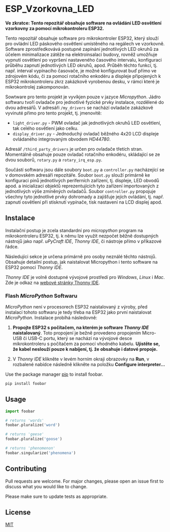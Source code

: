 # ESP_Vzorkovna_LED

**Ve zkratce: Tento repozitář obsahuje software na ovládání LED osvětlení vzorkovny za pomocí mikrokontroleru ESP32.**

Tento repozitář obsahuje software pro mikrokontroler ESP32, který slouží pro ovládní LED páskového osvětlení umístěného na regálech ve vzorkovně. Software zprostředkovává postupné zapínání jednotlivých LED okruhů za účelem minimalizace zátěže na elektroinsalaci budovy, rovněž umožňuje vypnutí osvětlení po vypršení nastaveného časového intervalu, konfiguraci průběhu zapnutí jednotlivých LED okruhů, apod. Průběh těchto funkcí, tj. např. interval vypínacího časovače,  je možné konfigurovat buď přímo ve zdrojovém kódu, či za pomocí rotačního enkodéru a displeje připojených k ESP32 mikrokontroleru zkrz zakázkově vyrobenou desku, v rámci které je mikrokontrolej zakomponován.

Sowtware pro tento projekt je vyvíkjen pouze v jazyce *Micropython*. Jádro softwaru tvoří ovladače pro jednotlivé fyzické prvky instalace, rozdělené do dvou adresářů. V adresáři `/my_drivers` se nachází ovladače zakázkově vyvinuté přimo pro tento projekt, tj. jmenovitě:

* `light_driver.py` - PWM ovladač jak jednotlivých okruhů LED osvětlení, tak celého osvětlení jako celku.
* `display_driver.py` - Jednoduchý ovladač běžného 4x20 LCD displeje ovládaného integrovaným obvodem *HD44780*.

Adresář `/third_party_drivers` je určen pro ovladače třetích stran. Momentálně obsahuje pouze ovladač rotačního enkodéru, skládající se ze dvou souborů, `rotary.py` a `rotary_irq_esp.py`.

Součástí softwaru jsou dále soubory `boot.py` a `controller.py` nacházející se v domovském adresáři repozitáře. Soubor `boot.py` slouží primárně ke konfiguraci pinů jednotlivých periferních zařízení, tj. displeje, LED obvodů apod. a inicializaci objektů reprezentujících tyto zařízení importovaných z jednotlivých výše zmíněných ovladačů. Soubor `controller.py`  propojuje všechny tyto jednotlivé prvky dohromady a zajišťuje jejich ovládání, tj. např. zapnutí osvětlení při stisknutí  vypínače, tisk nastavení na LCD displej apod.

## Instalace

Instalační postup je zcela standardní pro *micropython* program na  mikrokontroleru ESP32, tj. k němu lze využít nezpočet běžně dostupných nástrojů jako např. *uPyCraft IDE*, *Thonny IDE*, či nástroje přímo v příkazové řádce.

Následujíci sekce je určena primárně pro osoby neználé těchto nástrojů. Obsahuje detailní postup, jak naistalovat Micropython i tento software na ESP32 pomocí *Thonny IDE*.

*Thonny IDE* je volně dostupné vývojové prostředí pro *Windows*, *Linux* i *Mac*. Zde je odkaz na [webové stránky Thonny IDE](https://thonny.org/ "Thonny").

### Flash *MicroPython* Softwaru

*MicroPython* není v procesorech ESP32 naistalovaný z výroby, před instalací tohoto softwaru je tedy třeba na ESP32 jako první naistalovat _MicroPython_. Instalace probíhá následovně:

1. **Propojte ESP32 s počítačem, na kterém je software *Thonny IDE* naistalovaný**. Toto propojení je bežně provedeno propojením Micro-USB či USB-C portu, který se nachází na vývojové desce mikrokontroleru s počítačem za pomocí vhodného kabelu. **Ujistěte se, že kabel neslouží pouze k nabíjení, tj. že obsahuje i datové propoje.**

2. V *Thonny IDE* klikněte v levém horním okraji obrazovky na **Run**, v rozbalené nabídce následně klikněte na položku **Configure interpreter...**

Use the package manager [pip](https://pip.pypa.io/en/stable/) to install foobar.

```bash
pip install foobar
```

## Usage

```python
import foobar

# returns 'words'
foobar.pluralize('word')

# returns 'geese'
foobar.pluralize('goose')

# returns 'phenomenon'
foobar.singularize('phenomena')
```

## Contributing

Pull requests are welcome. For major changes, please open an issue first
to discuss what you would like to change.

Please make sure to update tests as appropriate.

## License

[MIT](https://choosealicense.com/licenses/mit/)